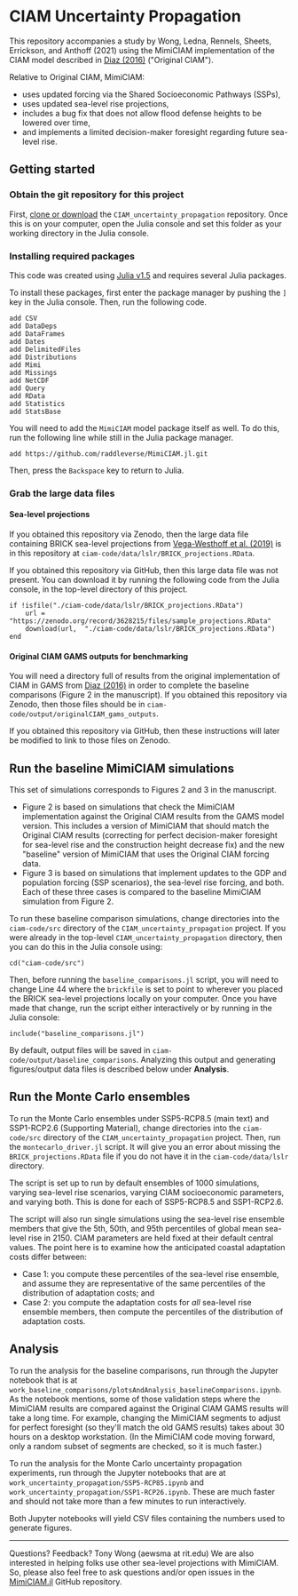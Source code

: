 # CIAM Uncertainty Propagation

This repository accompanies a study by Wong, Ledna, Rennels, Sheets, Errickson, and Anthoff (2021) using the MimiCIAM implementation of the CIAM model described in [Diaz (2016)](https://doi.org/10.1007/s10584-016-1675-4) ("Original CIAM").

Relative to Original CIAM, MimiCIAM:
* uses updated forcing via the Shared Socioeconomic Pathways (SSPs),
* uses updated sea-level rise projections,
* includes a bug fix that does not allow flood defense heights to be lowered over time,
* and implements a limited decision-maker foresight regarding future sea-level rise.

## Getting started

### Obtain the git repository for this project

First, [clone or download](https://git-scm.com/book/en/v2/Git-Basics-Getting-a-Git-Repository) the `CIAM_uncertainty_propagation` repository. Once this is on your computer, open the Julia console and set this folder as your working directory in the Julia console.

### Installing required packages

This code was created using [Julia v1.5](https://julialang.org/downloads/) and requires several Julia packages.

To install these packages, first enter the package manager by pushing the `]` key in the Julia console. Then, run the following code.

```
add CSV
add DataDeps
add DataFrames
add Dates
add DelimitedFiles
add Distributions
add Mimi
add Missings
add NetCDF
add Query
add RData
add Statistics
add StatsBase
```

You will need to add the `MimiCIAM` model package itself as well. To do this, run the following line while still in the Julia package manager.

```
add https://github.com/raddleverse/MimiCIAM.jl.git
```

Then, press the `Backspace` key to return to Julia.

### Grab the large data files

#### Sea-level projections

If you obtained this repository via Zenodo, then the large data file containing BRICK sea-level projections from [Vega-Westhoff et al. (2019)](https://doi.org/10.1029/2018EF001082) is in this repository at `ciam-code/data/lslr/BRICK_projections.RData`.

If you obtained this repository via GitHub, then this large data file was not present. You can download it by running the following code from the Julia console, in the top-level directory of this project.

```
if !isfile("./ciam-code/data/lslr/BRICK_projections.RData")
    url = "https://zenodo.org/record/3628215/files/sample_projections.RData"
    download(url,  "./ciam-code/data/lslr/BRICK_projections.RData")
end
```

#### Original CIAM GAMS outputs for benchmarking

You will need a directory full of results from the original implementation of CIAM in GAMS from [Diaz (2016)](https://doi.org/10.1007/s10584-016-1675-4) in order to complete the baseline comparisons (Figure 2 in the manuscript). If you obtained this repository via Zenodo, then those files should be in `ciam-code/output/originalCIAM_gams_outputs`.

If you obtained this repository via GitHub, then these instructions will later be modified to link to those files on Zenodo.

## Run the baseline MimiCIAM simulations

This set of simulations corresponds to Figures 2 and 3 in the manuscript.
* Figure 2 is based on simulations that check the MimiCIAM implementation against the Original CIAM results from the GAMS model version. This includes a version of MimiCIAM that should match the Original CIAM results (correcting for perfect decision-maker foresight for sea-level rise and the construction height decrease fix) and the new "baseline" version of MimiCIAM that uses the Original CIAM forcing data.
* Figure 3 is based on simulations that implement updates to the GDP and population forcing (SSP scenarios), the sea-level rise forcing, and both. Each of these three cases is compared to the baseline MimiCIAM simulation from Figure 2.

To run these baseline comparison simulations, change directories into the `ciam-code/src` directory of the `CIAM_uncertainty_propagation` project. If you were already in the top-level `CIAM_uncertainty_propagation` directory, then you can do this in the Julia console using:
```
cd("ciam-code/src")
```

Then, before running the `baseline_comparisons.jl` script, you will need to change Line 44 where the `brickfile` is set to point to wherever you placed the BRICK sea-level projections locally on your computer. Once you have made that change, run the script either interactively or by running in the Julia console:
```
include("baseline_comparisons.jl")
```

By default, output files will be saved in `ciam-code/output/baseline_comparisons`. Analyzing this output and generating figures/output data files is described below under **Analysis**.

## Run the Monte Carlo ensembles

To run the Monte Carlo ensembles under SSP5-RCP8.5 (main text) and SSP1-RCP2.6 (Supporting Material), change directories into the `ciam-code/src` directory of the `CIAM_uncertainty_propagation` project. Then, run the `montecarlo_driver.jl` script. It will give you an error about missing the `BRICK_projections.RData` file if you do not have it in the `ciam-code/data/lslr` directory.

The script is set up to run by default ensembles of 1000 simulations, varying sea-level rise scenarios, varying CIAM socioeconomic parameters, and varying both. This is done for each of SSP5-RCP8.5 and SSP1-RCP2.6.

The script will also run single simulations using the sea-level rise ensemble members that give the 5th, 50th, and 95th percentiles of global mean sea-level rise in 2150. CIAM parameters are held fixed at their default central values. The point here is to examine how the anticipated coastal adaptation costs differ between:
* Case 1: you compute these percentiles of the sea-level rise ensemble, and assume they are representative of the same percentiles of the distribution of adaptation costs; and
* Case 2: you compute the adaptation costs for _all_ sea-level rise ensemble members, then compute the percentiles of the distribution of adaptation costs.

## Analysis

To run the analysis for the baseline comparisons, run through the Jupyter notebook that is at `work_baseline_comparisons/plotsAndAnalysis_baselineComparisons.ipynb`. As the notebook mentions, some of those validation steps where the MimiCIAM results are compared against the Original CIAM GAMS results will take a long time. For example, changing the MimiCIAM segments to adjust for perfect foresight (so they'll match the old GAMS results) takes about 30 hours on a desktop workstation. (In the MimiCIAM code moving forward, only a random subset of segments are checked, so it is much faster.)

To run the analysis for the Monte Carlo uncertainty propagation experiments, run through the Jupyter notebooks that are at `work_uncertainty_propagation/SSP5-RCP85.ipynb` and `work_uncertainty_propagation/SSP1-RCP26.ipynb`. These are much faster and should not take more than a few minutes to run interactively.

Both Jupyter notebooks will yield CSV files containing the numbers used to generate figures.

---

Questions? Feedback? Tony Wong (aewsma at rit.edu) We are also interested in helping folks use other sea-level projections with MimiCIAM. So, please also feel free to ask questions and/or open issues in the [MimiCIAM.jl](https://github.com/raddleverse/MimiCIAM.jl) GitHub repository.
